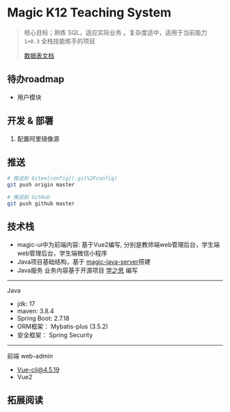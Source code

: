 # Magic K12 Teaching System

> 核心目标；熟练 SQL，适应实际业务 。复杂度适中，适用于当前能力 `1+0.3` 全栈技能练手的项目
>
> [数据表文档](https://www.mindskip.net:888/guide/feature.html)

## 待办roadmap



- 用户模块

## 开发 & 部署

1. 配置阿里镜像源

## 推送

```bash
# 推送到 Gitee[config](.git%2Fconfig)
git push origin master

# 推送到 GitHub
git push github master
```

## 技术栈

- magic-ui中为前端内容: 基于Vue2编写, 分别是教师端web管理后台，学生端web管理后台，学生端微信小程序
- Java项目基础结构，基于 [magic-java-server](https://gitee.com/ifredom/magic-java-server)搭建
- Java服务 业务内容基于开源项目 [学之思](https://www.mindskip.net:888/guide/feature.html) 编写

---

Java

- jdk: 17
- maven: 3.8.4
- Spring Boot: 2.7.18
- ORM框架： Mybatis-plus (3.5.2)
- 安全框架： Spring Security

---

前端 web-admin

- Vue-cli@4.5.19
- Vue2

## 拓展阅读 

